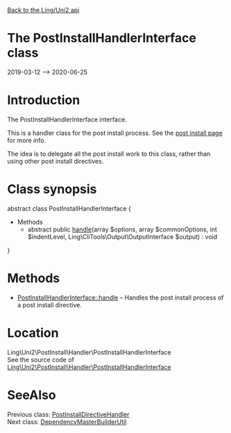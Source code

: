 [Back to the Ling/Uni2 api](https://github.com/lingtalfi/Uni2/blob/master/doc/api/Ling/Uni2.md)



The PostInstallHandlerInterface class
================
2019-03-12 --> 2020-06-25






Introduction
============

The PostInstallHandlerInterface interface.

This is a handler class for the post install process.
See the [post install page](https://github.com/lingtalfi/Uni2/blob/master/README.md#dependencies-byml) for more info.

The idea is to delegate all the post install work to this class,
rather than using other post install directives.



Class synopsis
==============


abstract class <span class="pl-k">PostInstallHandlerInterface</span>  {

- Methods
    - abstract public [handle](https://github.com/lingtalfi/Uni2/blob/master/doc/api/Ling/Uni2/PostInstall/Handler/PostInstallHandlerInterface/handle.md)(array $options, array $commonOptions, int $indentLevel, Ling\CliTools\Output\OutputInterface $output) : void

}






Methods
==============

- [PostInstallHandlerInterface::handle](https://github.com/lingtalfi/Uni2/blob/master/doc/api/Ling/Uni2/PostInstall/Handler/PostInstallHandlerInterface/handle.md) &ndash; Handles the post install process of a post install directive.





Location
=============
Ling\Uni2\PostInstall\Handler\PostInstallHandlerInterface<br>
See the source code of [Ling\Uni2\PostInstall\Handler\PostInstallHandlerInterface](https://github.com/lingtalfi/Uni2/blob/master/PostInstall/Handler/PostInstallHandlerInterface.php)



SeeAlso
==============
Previous class: [PostInstallDirectiveHandler](https://github.com/lingtalfi/Uni2/blob/master/doc/api/Ling/Uni2/PostInstall/DirectiveHandler/PostInstallDirectiveHandler.md)<br>Next class: [DependencyMasterBuilderUtil](https://github.com/lingtalfi/Uni2/blob/master/doc/api/Ling/Uni2/Util/DependencyMasterBuilderUtil.md)<br>
